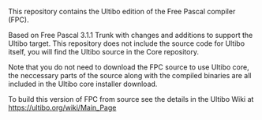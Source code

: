 This repository contains the Ultibo edition of the Free Pascal compiler (FPC).

Based on Free Pascal 3.1.1 Trunk with changes and additions to support the Ultibo
target. This repository does not include the source code for Ultibo itself, you
will find the Ultibo source in the Core repository.

Note that you do not need to download the FPC source to use Ultibo core, the
neccessary parts of the source along with the compiled binaries are all included
in the Ultibo core installer download.

To build this version of FPC from source see the details in the Ultibo Wiki
at https://ultibo.org/wiki/Main_Page






